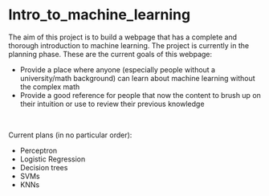 # Intro_to_machine_learning
The aim of this project is to build a webpage that has a complete and thorough introduction to machine learning. The project is currently in the planning phase. These are the current goals of this webpage:
* Provide a place where anyone (especially people without a university/math background) can learn about machine learning without the complex math
* Provide a good reference for people that now the content to brush up on their intuition or use to review their previous knowledge

<br/>

Current plans (in no particular order):
* Perceptron
* Logistic Regression
* Decision trees
* SVMs
* KNNs

